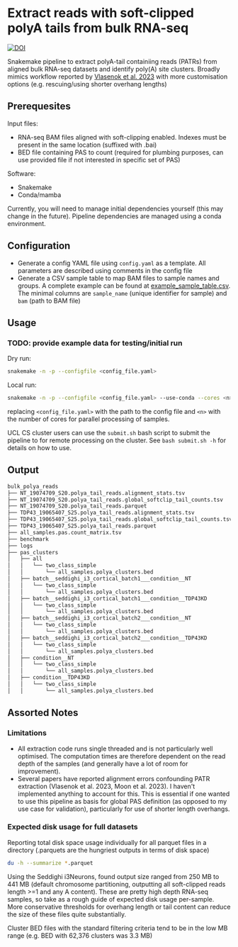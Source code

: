 # Extract reads with soft-clipped polyA tails from bulk RNA-seq

[![DOI](https://zenodo.org/badge/837292050.svg)](https://doi.org/10.5281/zenodo.15210305)

Snakemake pipeline to extract polyA-tail containiing reads (PATRs) from aligned bulk RNA-seq datasets and identify poly(A) site clusters. Broadly mimics workflow reported by [Vlasenok et al. 2023](https://doi.org/10.1093/nargab/lqad051) with more customisation options (e.g. rescuing/using shorter overhang lengths)

## Prerequesites

Input files:

- RNA-seq BAM files aligned with soft-clipping enabled. Indexes must be present in the same location (suffixed with .bai)
- BED file containing PAS to count (required for plumbing purposes, can use provided file if not interested in specific set of PAS)

Software:

- Snakemake
- Conda/mamba

Currently, you will need to manage initial dependencies yourself (this may change in the future). Pipeline dependencies are managed using a conda environment.

## Configuration

- Generate a config YAML file using `config.yaml` as a template. All parameters are described using comments in the config file
- Generate a CSV sample table to map BAM files to sample names and groups. A complete example can be found at [example_sample_table.csv](example_sample_table.csv). The minimal columns are `sample_name` (unique identifier for sample) and `bam` (path to BAM file)

## Usage

### TODO: provide example data for testing/initial run

Dry run:

```bash
snakemake -n -p --configfile <config_file.yaml> 
```

Local run:

```bash
snakemake -n -p --configfile <config_file.yaml> --use-conda --cores <n>
```

replacing `<config_file.yaml>` with the path to the config file and `<n>` with the number of cores for parallel processing of samples.

UCL CS cluster users can use the `submit.sh` bash script to submit the pipeline to for remote processing on the cluster. See `bash submit.sh -h` for details on how to use.

## Output

```bash
bulk_polya_reads
├── NT_19074709_S20.polya_tail_reads.alignment_stats.tsv
├── NT_19074709_S20.polya_tail_reads.global_softclip_tail_counts.tsv
├── NT_19074709_S20.polya_tail_reads.parquet
├── TDP43_19065407_S25.polya_tail_reads.alignment_stats.tsv
├── TDP43_19065407_S25.polya_tail_reads.global_softclip_tail_counts.tsv
├── TDP43_19065407_S25.polya_tail_reads.parquet
├── all_samples.pas.count_matrix.tsv
├── benchmark
├── logs
├── pas_clusters
│   ├── all
│   │   └── two_class_simple
│   │       └── all_samples.polya_clusters.bed
│   ├── batch__seddighi_i3_cortical_batch1___condition__NT
│   │   └── two_class_simple
│   │       └── all_samples.polya_clusters.bed
│   ├── batch__seddighi_i3_cortical_batch1___condition__TDP43KD
│   │   └── two_class_simple
│   │       └── all_samples.polya_clusters.bed
│   ├── batch__seddighi_i3_cortical_batch2___condition__NT
│   │   └── two_class_simple
│   │       └── all_samples.polya_clusters.bed
│   ├── batch__seddighi_i3_cortical_batch2___condition__TDP43KD
│   │   └── two_class_simple
│   │       └── all_samples.polya_clusters.bed
│   ├── condition__NT
│   │   └── two_class_simple
│   │       └── all_samples.polya_clusters.bed
│   ├── condition__TDP43KD
│   │   └── two_class_simple
│   │       └── all_samples.polya_clusters.bed
```


## Assorted Notes

### Limitations

- All extraction code runs single threaded and is not particularly well optimised. The computation times are therefore dependent on the read depth of the samples (and generally have a lot of room for improvement).
- Several papers have reported alignment errors confounding PATR extraction (Vlasenok et al. 2023, Moon et al. 2023). I haven't implemented anything to account for this. This is essential if one wanted to use this pipeline as basis for global PAS definition (as opposed to my use case for validation), particularly for use of shorter length overhangs.

### Expected disk usage for full datasets

Reporting total disk space usage individually for all parquet files in a directory (.parquets are the hungriest outputs in terms of disk space)

```bash
du -h --summarize *.parquet
```

Using the Seddighi i3Neurons, found output size ranged from 250 MB to 441 MB (default chromosome partitioning, outputting all soft-clipped reads length >=1 and any A content). These are pretty high depth RNA-seq samples, so take as a rough guide of expected disk usage per-sample. More conservative thresholds for overhang length or tail content can reduce the size of these files quite substantially.

Cluster BED files with the standard filtering criteria tend to be in the low MB range (e.g. BED with 62,376 clusters was 3.3 MB)
